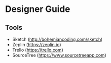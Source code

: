 # Designer Guide

## Tools

* Sketch (http://bohemiancoding.com/sketch)
* Zeplin (https://zeplin.io)
* Trello (https://trello.com)
* SourceTree (https://www.sourcetreeapp.com)
